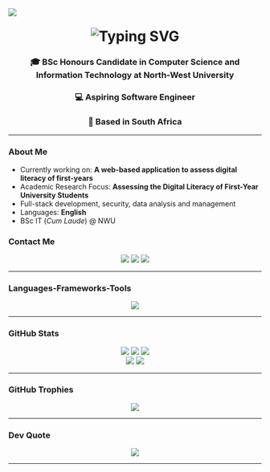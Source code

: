 <img align="left" src="https://visitor-badge.laobi.icu/badge?page_id=salimsofinia&right_color=seagreen"/>

<h1 align="center">
  <img src="https://readme-typing-svg.herokuapp.com?font=Fira+Code&size=30&duration=4000&pause=1000&center=true&vCenter=true&width=600&lines=Hi+There!+I'm+Salim+👋;Welcome+to+my+GitHub+profile!;" alt="Typing SVG">
</h1>

<h3 align="center">
🎓 BSc Honours Candidate in Computer Science and Information Technology at North-West University  
</h3>
<h3 align="center">
💻 Aspiring Software Engineer 
</h3>
<h3 align="center">
📍 Based in South Africa
</h3>

---

### About Me

- Currently working on: **A web-based application to assess digital literacy of first-years**
- Academic Research Focus: **Assessing the Digital Literacy of First-Year University Students**
- Full-stack development, security, data analysis and management
- Languages: **English**
- BSc IT (_Cum Laude_) @ NWU

### Contact Me

<div align="center">
  <a href="mailto:salimsofinia01719@gmail.com"><img src="https://skillicons.dev/icons?i=gmail" /></a>
  <a href="https://www.linkedin.com/in/salimsofinia"><img src="https://skillicons.dev/icons?i=linkedin" /></a>
  <a href="https://github.com/salimsofinia"><img src="https://skillicons.dev/icons?i=github" /></a>
</div>

---

### Languages-Frameworks-Tools

<div align="center">
  <img src="https://skillicons.dev/icons?i=java,python,c,cs,html,css,javascript,nodejs,npm,react,matlab,firebase,supabase,mongodb,azure,git,github,vscode,visualstudio,notion,mysql,dotnet,postman,express,vercel,anaconda" />
</div>

---

### GitHub Stats

<div align="center">
  <img src="https://github-readme-stats.vercel.app/api/top-langs/?username=salimsofinia&layout=compact&theme=radical" />
  <img src="https://github-readme-stats.vercel.app/api/top-langs/?username=salimsofinia&show_icons=true&theme=tokyonight&hide_border=true&border_radius=10" />
  <img src="https://github-readme-stats.vercel.app/api/top-langs/?username=salimsofinia&show_icons=true&theme=solarized-light&hide_border=true&border_radius=10" />
  <br/>
  <img src="https://github-readme-stats.vercel.app/api?username=salimsofinia&show_icons=true&theme=tokyonight&hide_border=true&border_radius=10" />
  <img src="https://github-readme-stats.vercel.app/api?username=salimsofinia&show_icons=true&theme=solarized-light&hide_border=true&border_radius=10" />
</div>

---

### GitHub Trophies

<p align="center">
  <img src="https://github-profile-trophy.vercel.app/?username=salimsofinia&theme=radical&margin-w=5&no-frame=true" />
</p>

---

### Dev Quote

<p align="center">
  <img src="https://quotes-github-readme.vercel.app/api?type=horizontal&theme=radical" />
</p>

---

